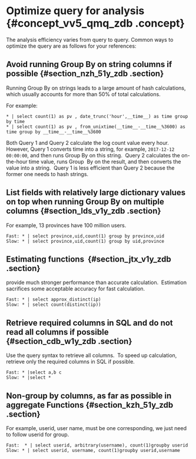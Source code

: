 # Optimize query for analysis {#concept_vv5_qmq_zdb .concept}

The analysis efficiency varies from query to query. Common ways to optimize the query are as follows for your references:

## Avoid running Group By on string columns if possible {#section_nzh_51y_zdb .section}

Running Group By on strings leads to a large amount of hash calculations, which usually accounts for more than 50% of total calculations.

For example:

```
* | select count(1) as pv , date_trunc('hour',__time__) as time group by time
* | select count(1) as pv , from_unixtime(__time__-__time__%3600) as time group by __time__-__time__%3600
```

Both Query 1 and Query 2 calculate the log count value every hour. However, Query 1 converts time into a string, for example, `2017-12-12 00:00:00`, and then runs Group By on this string.  Query 2 calculates the on-the-hour time value, runs Group  By on the result, and then converts the value into a string.  Query 1 is less efficient than Query 2 because the former one needs to hash strings.

## List fields with relatively large dictionary values on top when running Group By on multiple columns {#section_lds_v1y_zdb .section}

For example, 13 provinces have 100 million users.

```
Fast: * | select province,uid,count(1) group by province,uid
Slow: * | select province,uid,count(1) group by uid,province
```

## Estimating functions  {#section_jtx_v1y_zdb .section}

provide much stronger performance than accurate calculation.  Estimation sacrifices some acceptable accuracy for fast calculation.

```
Fast: * | select approx_distinct(ip) 
Slow: * | select count(distinct(ip))
```

## Retrieve required columns in SQL and do not read all columns if possible {#section_cdb_w1y_zdb .section}

Use the query syntax to retrieve all columns.  To speed up calculation, retrieve only the required columns in SQL if possible.

```
Fast: * |select a,b c  
Slow: * |select *
```

## Non-group by columns, as far as possible in aggregate Functions {#section_kzh_51y_zdb .section}

For example, userid, user name, must be one corresponding, we just need to follow userid for group.

```
Fast:  * | select userid, arbitrary(username), count(1)groupby userid
Slow: * | select userid, username, count(1)groupby userid,username
```

